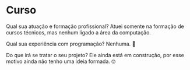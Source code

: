 # Curso

Qual sua atuação e formação profissional?
Atuei somente na formação de cursos técnicos, mas nenhum ligado a área da computação.

Qual sua experiência com programação?
Nenhuma. 	🤥

Do que irá se tratar o seu projeto?
Ele ainda está em construção, por esse motivo ainda não tenho uma ideia formada. 🤓
